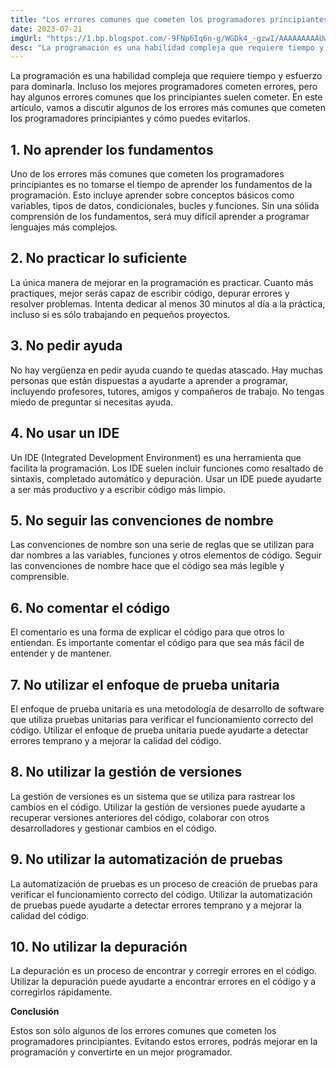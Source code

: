 ```yaml
---
title: "Los errores comunes que cometen los programadores principiantes"
date: 2023-07-21
imgUrl: "https://1.bp.blogspot.com/-9FNp6Iq6n-g/WGDk4_-gzwI/AAAAAAAAAUw/HGdCgst8DPkGtpKrr-tc360sj7uI5TM4gCLcB/s1600/dificultad.jpg"
desc: "La programación es una habilidad compleja que requiere tiempo y esfuerzo para..."
---
```


La programación es una habilidad compleja que requiere tiempo y esfuerzo para dominarla. Incluso los mejores programadores cometen errores, pero hay algunos errores comunes que los principiantes suelen cometer. En este artículo, vamos a discutir algunos de los errores más comunes que cometen los programadores principiantes y cómo puedes evitarlos.

## **1. No aprender los fundamentos**

Uno de los errores más comunes que cometen los programadores principiantes es no tomarse el tiempo de aprender los fundamentos de la programación. Esto incluye aprender sobre conceptos básicos como variables, tipos de datos, condicionales, bucles y funciones. Sin una sólida comprensión de los fundamentos, será muy difícil aprender a programar lenguajes más complejos.

## **2. No practicar lo suficiente**

La única manera de mejorar en la programación es practicar. Cuanto más practiques, mejor serás capaz de escribir código, depurar errores y resolver problemas. Intenta dedicar al menos 30 minutos al día a la práctica, incluso si es sólo trabajando en pequeños proyectos.

## **3. No pedir ayuda**

No hay vergüenza en pedir ayuda cuando te quedas atascado. Hay muchas personas que están dispuestas a ayudarte a aprender a programar, incluyendo profesores, tutores, amigos y compañeros de trabajo. No tengas miedo de preguntar si necesitas ayuda.

## **4. No usar un IDE**

Un IDE (Integrated Development Environment) es una herramienta que facilita la programación. Los IDE suelen incluir funciones como resaltado de sintaxis, completado automático y depuración. Usar un IDE puede ayudarte a ser más productivo y a escribir código más limpio.

## **5. No seguir las convenciones de nombre**

Las convenciones de nombre son una serie de reglas que se utilizan para dar nombres a las variables, funciones y otros elementos de código. Seguir las convenciones de nombre hace que el código sea más legible y comprensible.

## **6. No comentar el código**

El comentario es una forma de explicar el código para que otros lo entiendan. Es importante comentar el código para que sea más fácil de entender y de mantener.

## **7. No utilizar el enfoque de prueba unitaria**

El enfoque de prueba unitaria es una metodología de desarrollo de software que utiliza pruebas unitarias para verificar el funcionamiento correcto del código. Utilizar el enfoque de prueba unitaria puede ayudarte a detectar errores temprano y a mejorar la calidad del código.

## **8. No utilizar la gestión de versiones**

La gestión de versiones es un sistema que se utiliza para rastrear los cambios en el código. Utilizar la gestión de versiones puede ayudarte a recuperar versiones anteriores del código, colaborar con otros desarrolladores y gestionar cambios en el código.

## **9. No utilizar la automatización de pruebas**

La automatización de pruebas es un proceso de creación de pruebas para verificar el funcionamiento correcto del código. Utilizar la automatización de pruebas puede ayudarte a detectar errores temprano y a mejorar la calidad del código.

## **10. No utilizar la depuración**

La depuración es un proceso de encontrar y corregir errores en el código. Utilizar la depuración puede ayudarte a encontrar errores en el código y a corregirlos rápidamente.

**Conclusión**

Estos son sólo algunos de los errores comunes que cometen los programadores principiantes. Evitando estos errores, podrás mejorar en la programación y convertirte en un mejor programador.
